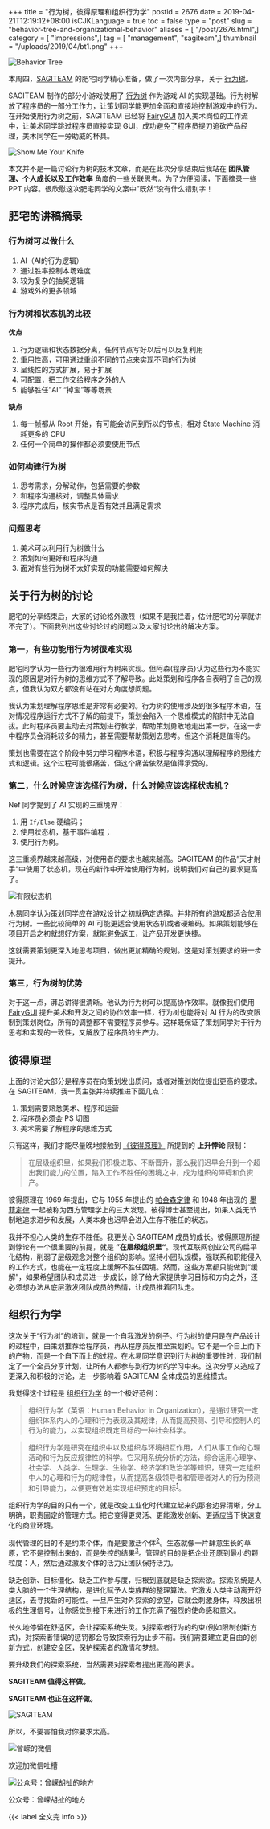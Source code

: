 +++
title = "行为树，彼得原理和组织行为学"
postid = 2676
date = 2019-04-21T12:19:12+08:00
isCJKLanguage = true
toc = false
type = "post"
slug = "behavior-tree-and-organizational-behavior"
aliases = [ "/post/2676.html",]
category = [ "impressions",]
tag = [ "management", "sagiteam",]
thumbnail = "/uploads/2019/04/bt1.png"
+++


![Behavior Tree][bt1]

本周四，[SAGITEAM][sagiteamtag] 的肥宅同学精心准备，做了一次内部分享，关于 [行为树][behaviortree]。

<!--more-->

SAGITEAM 制作的部分小游戏使用了 [行为树][behaviortree] 作为游戏 AI 的实现基础。行为树解放了程序员的一部分工作力，让策划同学能更加全面和直接地控制游戏中的行为。在开始使用行为树之前，SAGITEAM 已经将 [FairyGUI][fairygui] 加入美术岗位的工作流中，让美术同学跳过程序员直接实现 GUI，成功避免了程序员提刀追砍产品经理，美术同学在一旁助威的杯具。

![Show Me Your Knife][showmeyourknife]

本文并不是一篇讨论行为树的技术文章，而是在此次分享结束后我站在 **团队管理、个人成长以及工作效率** 角度的一些关联思考。为了方便阅读，下面摘录一些 PPT 内容。很欣慰这次肥宅同学的文案中”既然“没有什么错别字！

## 肥宅的讲稿摘录

### 行为树可以做什么

1. AI（AI的行为逻辑）
2. 通过胜率控制本场难度
3. 较为复杂的抽奖逻辑
4. 游戏外的更多领域

### 行为树和状态机的比较

**优点**

1. 行为逻辑和状态数据分离，任何节点写好以后可以反复利用 
2. 重用性高，可用通过重组不同的节点来实现不同的行为树 
3. 呈线性的方式扩展，易于扩展 
4. 可配置，把工作交给程序之外的人
5. 能够胜任”AI” “掉宝”等等场景

**缺点**

1. 每一帧都从 Root 开始，有可能会访问到所以的节点，相对 State Machine 消耗更多的 CPU
2. 任何一个简单的操作都必须要使用节点

### 如何构建行为树

1. 思考需求，分解动作，包括需要的参数
2. 和程序沟通核对，调整具体需求
3. 程序完成后，核实节点是否有效并且满足需求

### 问题思考

1. 美术可以利用行为树做什么
2. 策划如何更好和程序沟通
3. 面对有些行为树不太好实现的功能需要如何解决

## 关于行为树的讨论

肥宅的分享结束后，大家的讨论格外激烈（如果不是我拦着，估计肥宅的分享就讲不完了）。下面我列出这些讨论过的问题以及大家讨论出的解决方案。

### 第一，有些功能用行为树很难实现

肥宅同学认为一些行为很难用行为树来实现。但阿森(程序员)认为这些行为不能实现的原因是对行为树的思维方式不了解导致。此处策划和程序各自表明了自己的观点，但我认为双方都没有站在对方角度想问题。

我认为策划理解程序思维是非常有必要的。行为树的使用涉及到很多程序术语，在对情况程序运行方式不了解的前提下，策划会陷入一个思维模式的陷阱中无法自拔。此时程序员要主动去对策划进行教学，帮助策划勇敢地走出第一步。在这一步中程序员会消耗较多的精力，甚至需要帮助策划去思考。但这个消耗是值得的。

策划也需要在这个阶段中努力学习程序术语，积极与程序沟通以理解程序的思维方式和逻辑。这个过程可能很痛苦，但这个痛苦依然是值得承受的。

### 第二，什么时候应该选择行为树，什么时候应该选择状态机？

Nef 同学提到了 AI 实现的三重境界：

1. 用 `If/Else` 硬编码；
2. 使用状态机，基于事件编程；
3. 使用行为树。

这三重境界越来越高级，对使用者的要求也越来越高。SAGITEAM 的作品”天才射手“中使用了状态机，现在的新作中开始使用行为树，说明我们对自己的要求更高了。

![有限状态机][fsm]

木易同学认为策划同学应在游戏设计之初就确定选择。并非所有的游戏都适合使用行为树。一些比较简单的 AI 可能更适合使用状态机或者硬编码。如果策划能够在项目开启之初就想好方案，就能避免返工，让产品开发更快捷。

这就需要策划更深入地思考项目，做出更加精确的规划。这是对策划要求的进一步提升。

### 第三，行为树的优势

对于这一点，湃总讲得很清晰。他认为行为树可以提高协作效率。就像我们使用 [FairyGUI][fairygui] 提升美术和开发之间的协作效率一样，行为树也能将对 AI 行为的改变限制到策划岗位，所有的调整都不需要程序员参与。这样既保证了策划同学对于行为思考和实现的一致性，又解放了程序员的生产力。

## 彼得原理

上面的讨论大部分是程序员在向策划发出质问，或者对策划岗位提出更高的要求。在 SAGITEAM，我一贯主张并持续推进下面几点：

1. 策划需要熟悉美术、程序和运营
2. 程序员必须会 PS 切图
3. 美术需要了解程序的思维方式

只有这样，我们才能尽量晚地接触到 [《彼得原理》][peterprinciple] 所提到的 **上升悖论** 限制：

> 在层级组织里，如果我们积极进取、不断晋升，那么我们迟早会升到一个超出我们能力的位置，陷入工作不胜任的困境之中，成为组织的障碍和负资产。

彼得原理在 1969 年提出，它与 1955 年提出的 [帕金森定律][parkinsonslaw] 和 1948 年出现的 [墨菲定律][murphyslaw] 一起被称为西方管理学上的三大发现。彼得博士甚至提出，如果人类无节制地追求进步和发展，人类本身也迟早会进入生存不胜任的状态。

我并不担心人类的生存不胜任。我更关心 SAGITEAM 成员的成长。彼得原理所提到悖论有一个很重要的前提，就是 **”在层级组织里“**。现代互联网创业公司的扁平化结构，削弱了层级观念对整个组织的影响。坚持小团队规模，强联系和职能侵入的工作方式，也能在一定程度上缓解不胜任困境。然而，这些方案都只能做到“缓解”，如果希望团队和成员进一步成长，除了给大家提供学习目标和方向之外，还必须想办法从底层激发团队成员的热情，让成员推着团队走。

## 组织行为学

这次关于“行为树”的培训，就是一个自我激发的例子。行为树的使用是在产品设计的过程中，由策划推荐给程序员，再从程序员反推至策划的。它不是一个自上而下的产物，而是一个自下而上的过程。在木易同学意识到行为树的重要性时，我们制定了一个全员分享计划，让所有人都参与到行为树的学习中来。这次分享又造成了更深入和积极的讨论，进一步影响着 SAGITEAM 全体成员的思维模式。

我觉得这个过程是 [组织行为学][hbio1] 的一个极好范例：

> 组织行为学（英语：Human Behavior in Organization），是通过研究一定组织体系内人的心理和行为表现及其规律，从而提高预测、引导和控制人的行为的能力，以实现组织既定目标的一种社会科学。

> 组织行为学是研究在组织中以及组织与环境相互作用，人们从事工作的心理活动和行为反应规律性的科学。它采用系统分析的方法，综合运用心理学、社会学、人类学、生理学、生物学、经济学和政治学等知识，研究一定组织中人的心理和行为的规律性，从而提高各级领导者和管理者对人的行为预测和引导能力，以便更有效地实现组织预定的目标<sup>[1][bhio2]</sup>。

组织行为学的目的只有一个，就是改变工业化时代建立起来的那套边界清晰，分工明确，职责固定的管理方式。把它变得更灵活、更能激发创新、更适应当下快速变化的商业环境。

现代管理的目的不是约束个体，而是要激活个体<sup>[2][9787111545705]</sup>。生态就像一片肆意生长的草原，它不是控制出来的，而是失控的结果<sup>[3][9787513300711]</sup>。管理的目的是把企业还原到最小的颗粒度：人，然后通过激发个体的活力让团队保持活力。

缺乏创新、目标僵化、缺乏工作参与度，归根到底就是缺乏探索欲。探索系统是人类大脑的一个生理结构，是进化赋予人类族群的整理算法。它激发人类主动离开舒适区，去寻找新的可能性。一旦产生对外探索的欲望，它就会刺激身体，释放出积极的生理信号，让你感觉到接下来进行的工作充满了强烈的使命感和意义。

长久地停留在舒适区，会让探索系统失灵。对探索者行为的约束(例如限制创新方式)，对探索者错误的惩罚都会导致探索行为止步不前。我们需要建立更自由的创新方式，创建安全区，保护探索者的激情和梦想。

要升级我们的探索系统，当然需要对探索者提出更高的要求。

**SAGITEAM 值得这样做。**

**SAGITEAM 也正在这样做。**

![SAGITEAM][sagiteamlogo]

所以，不要害怕我对你要求太高。


![曾嵘的微信][zrongzrong]

欢迎加微信吐槽

![公众号：曾嵘胡扯的地方][zrongmp]

公众号：曾嵘胡扯的地方

{{< label 全文完 info >}}


[sagiteamtag]: https://blog.zengrong.net/tag/sagiteam/
[peterprinciple]: https://en.wikipedia.org/wiki/Peter_principle
[behaviortree]: https://en.wikipedia.org/wiki/Behavior_tree
[fairygui]: http://www.fairygui.com
[parkinsonslaw]: https://en.wikipedia.org/wiki/Parkinson%27s_law
[murphyslaw]: https://en.wikipedia.org/wiki/Murphy%27s_law
[9787111545705]: https://book.douban.com/subject/26901158/
[9787513300711]: https://book.douban.com/subject/5375620/
[hbio1]: https://zh.wikipedia.org/wiki/%E7%BB%84%E7%BB%87%E8%A1%8C%E4%B8%BA%E5%AD%A6]
[bhio2]: https://baike.baidu.com/item/%E7%BB%84%E7%BB%87%E8%A1%8C%E4%B8%BA%E5%AD%A6/1079

[bt1]: /uploads/2019/04/bt1.png
[showmeyourknife]: /uploads/2019/04/showmeyourknife.gif
[sagiteamlogo]: https://file.zengrong.net/icon/sagiteam300x261.jpg
[zrongzrong]: https://file.zengrong.net/icon/wechat-zrongzrong-258.jpg
[zrongmp]: https://file.zengrong.net/icon/mp-zrong-net-258.jpg
[fsm]: /uploads/2019/04/finite_state_machine.png